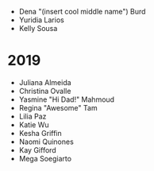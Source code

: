 
- Dena "(insert cool middle name") Burd
- Yuridia Larios
- Kelly Sousa


# 2019

- Juliana Almeida
- Christina Ovalle
- Yasmine "Hi Dad!" Mahmoud
- Regina "Awesome" Tam
- Lilia Paz
- Katie Wu
- Kesha Griffin
- Naomi Quinones
- Kay Gifford
- Mega Soegiarto
